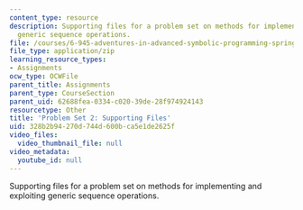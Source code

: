 ```yaml
---
content_type: resource
description: Supporting files for a problem set on methods for implementing and exploiting
  generic sequence operations.
file: /courses/6-945-adventures-in-advanced-symbolic-programming-spring-2009/328b2b94270d744d600bca5e1de2625f_assn02.zip
file_type: application/zip
learning_resource_types:
- Assignments
ocw_type: OCWFile
parent_title: Assignments
parent_type: CourseSection
parent_uid: 62688fea-0334-c020-39de-28f974924143
resourcetype: Other
title: 'Problem Set 2: Supporting Files'
uid: 328b2b94-270d-744d-600b-ca5e1de2625f
video_files:
  video_thumbnail_file: null
video_metadata:
  youtube_id: null
---
```

Supporting files for a problem set on methods for implementing and exploiting generic sequence operations.

